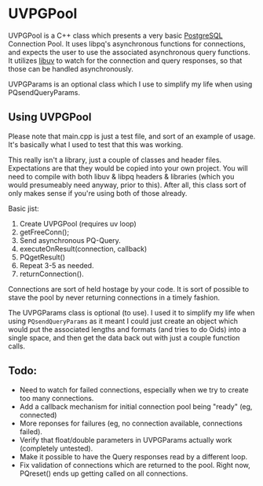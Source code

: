 # UVPGPool

UVPGPool is a C++ class which presents a very basic [PostgreSQL](http://postgresql.org) Connection Pool.  It uses libpq's asynchronous functions for connections, and expects the user to use the associated asynchronous query functions.  It utilizes [libuv](https://github.com/joyent/libuv) to watch for the connection and query responses, so that those can be handled asynchronously.

UVPGParams is an optional class which I use to simplify my life when using PQsendQueryParams.

## Using UVPGPool

Please note that main.cpp is just a test file, and sort of an example of usage.  It's basically what I used to test that this was working.

This really isn't a library, just a couple of classes and header files.  Expectations are that they would be copied into your own project.  You will need to compile with both libuv & libpq headers & libraries (which you would presumeably need anyway, prior to this).  After all, this class sort of only makes sense if you're using both of those already.

Basic jist:

1. Create UVPGPool (requires uv loop)
2. getFreeConn();
3. Send asynchronous PQ-Query.
4. executeOnResult(connection, callback)
5. PQgetResult()
6. Repeat 3-5 as needed.
7. returnConnection().

Connections are sort of held hostage by your code.  It is sort of possible to stave the pool by never returning connections in a timely fashion.

The UVPGParams class is optional (to use).  I used it to simplify my life when using `PQsendQueryParams` as it meant I could just create an object which would put the associated lengths and formats (and tries to do Oids) into a single space, and then get the data back out with just a couple function calls.


## Todo:

- Need to watch for failed connections, especially when we try to create too many connections.
- Add a callback mechanism for initial connection pool being "ready" (eg, connected)
- More reponses for failures (eg, no connection available, connections failed).
- Verify that float/double parameters in UVPGParams actually work (completely untested).
- Make it possible to have the Query responses read by a different loop.
- Fix validation of connections which are returned to the pool.  Right now, PQreset() ends up getting called on all connections.